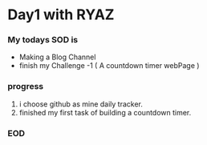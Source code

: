 # Day1 with RYAZ
### My todays SOD is 
* Making a Blog Channel
* finish my Challenge -1 ( A countdown timer webPage )

### progress 
1. i choose github as mine daily tracker.
2. finished my first task of building a countdown timer.

### EOD

